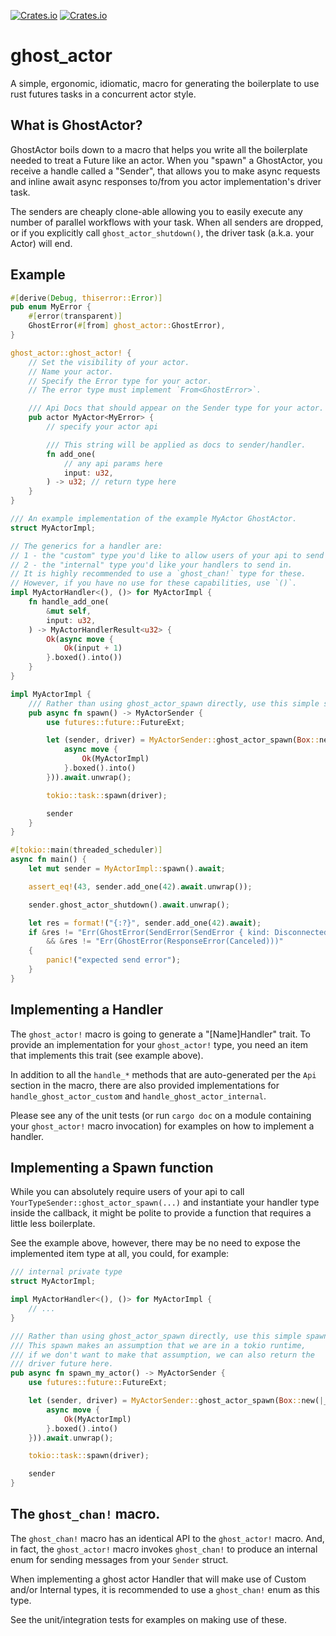 <a href="https://github.com/holochain/ghost_actor/blob/master/LICENSE-APACHE">![Crates.io](https://img.shields.io/crates/l/ghost_actor)</a>
<a href="https://crates.io/crates/ghost_actor">![Crates.io](https://img.shields.io/crates/v/ghost_actor)</a>

# ghost_actor

A simple, ergonomic, idiomatic, macro for generating the boilerplate to use rust futures tasks in a concurrent actor style.

## What is GhostActor?

GhostActor boils down to a macro that helps you write all the boilerplate
needed to treat a Future like an actor. When you "spawn" a GhostActor,
you receive a handle called a "Sender", that allows you to make async
requests and inline await async responses to/from you actor implementation's
driver task.

The senders are cheaply clone-able allowing you to easily execute any
number of parallel workflows with your task. When all senders are dropped,
or if you explicitly call `ghost_actor_shutdown()`, the driver task
(a.k.a. your Actor) will end.

## Example

```rust
#[derive(Debug, thiserror::Error)]
pub enum MyError {
    #[error(transparent)]
    GhostError(#[from] ghost_actor::GhostError),
}

ghost_actor::ghost_actor! {
    // Set the visibility of your actor.
    // Name your actor.
    // Specify the Error type for your actor.
    // The error type must implement `From<GhostError>`.

    /// Api Docs that should appear on the Sender type for your actor.
    pub actor MyActor<MyError> {
        // specify your actor api

        /// This string will be applied as docs to sender/handler.
        fn add_one(
            // any api params here
            input: u32,
        ) -> u32; // return type here
    }
}

/// An example implementation of the example MyActor GhostActor.
struct MyActorImpl;

// The generics for a handler are:
// 1 - the "custom" type you'd like to allow users of your api to send in.
// 2 - the "internal" type you'd like your handlers to send in.
// It is highly recommended to use a `ghost_chan!` type for these.
// However, if you have no use for these capabilities, use `()`.
impl MyActorHandler<(), ()> for MyActorImpl {
    fn handle_add_one(
        &mut self,
        input: u32,
    ) -> MyActorHandlerResult<u32> {
        Ok(async move {
            Ok(input + 1)
        }.boxed().into())
    }
}

impl MyActorImpl {
    /// Rather than using ghost_actor_spawn directly, use this simple spawn.
    pub async fn spawn() -> MyActorSender {
        use futures::future::FutureExt;

        let (sender, driver) = MyActorSender::ghost_actor_spawn(Box::new(|_internal_sender| {
            async move {
                Ok(MyActorImpl)
            }.boxed().into()
        })).await.unwrap();

        tokio::task::spawn(driver);

        sender
    }
}

#[tokio::main(threaded_scheduler)]
async fn main() {
    let mut sender = MyActorImpl::spawn().await;

    assert_eq!(43, sender.add_one(42).await.unwrap());

    sender.ghost_actor_shutdown().await.unwrap();

    let res = format!("{:?}", sender.add_one(42).await);
    if &res != "Err(GhostError(SendError(SendError { kind: Disconnected })))"
        && &res != "Err(GhostError(ResponseError(Canceled)))"
    {
        panic!("expected send error");
    }
}
```

## Implementing a Handler

The `ghost_actor!` macro is going to generate a "[Name]Handler" trait.
To provide an implementation for your `ghost_actor!` type, you need an
item that implements this trait (see example above).

In addition to all the `handle_*` methods that are auto-generated per
the `Api` section in the macro, there are also provided implementations
for `handle_ghost_actor_custom` and `handle_ghost_actor_internal`.

Please see any of the unit tests (or run `cargo doc` on a module containing
your `ghost_actor!` macro invocation) for examples on how to implement
a handler.

## Implementing a Spawn function

While you can absolutely require users of your api to call
`YourTypeSender::ghost_actor_spawn(...)` and instantiate your handler type
inside the callback, it might be polite to provide a function that requires
a little less boilerplate.

See the example above, however, there may be no need to expose the
implemented item type at all, you could, for example:

```rust
/// internal private type
struct MyActorImpl;

impl MyActorHandler<(), ()> for MyActorImpl {
    // ...
}

/// Rather than using ghost_actor_spawn directly, use this simple spawn.
/// This spawn makes an assumption that we are in a tokio runtime,
/// if we don't want to make that assumption, we can also return the
/// driver future here.
pub async fn spawn_my_actor() -> MyActorSender {
    use futures::future::FutureExt;

    let (sender, driver) = MyActorSender::ghost_actor_spawn(Box::new(|_internal_sender| {
        async move {
            Ok(MyActorImpl)
        }.boxed().into()
    })).await.unwrap();

    tokio::task::spawn(driver);

    sender
}
```

## The `ghost_chan!` macro.

The `ghost_chan!` macro has an identical API to the `ghost_actor!` macro.
And, in fact, the `ghost_actor!` macro invokes `ghost_chan!` to produce
an internal enum for sending messages from your `Sender` struct.

When implementing a ghost actor Handler that will make use of Custom
and/or Internal types, it is recommended to use a `ghost_chan!` enum as
this type.

See the unit/integration tests for examples on making use of these.
